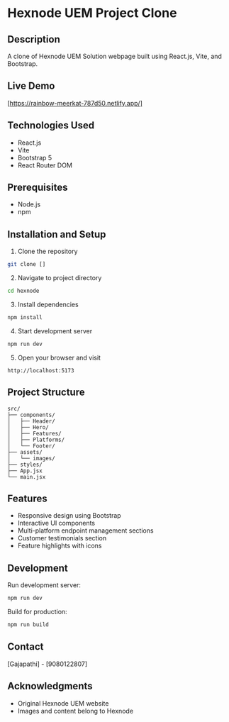 # Hexnode UEM Project Clone

## Description
A clone of Hexnode UEM Solution webpage built using React.js, Vite, and Bootstrap.

## Live Demo
[https://rainbow-meerkat-787d50.netlify.app/]

## Technologies Used
- React.js
- Vite
- Bootstrap 5
- React Router DOM

## Prerequisites
- Node.js
- npm

## Installation and Setup
1. Clone the repository
```bash
git clone []
```

2. Navigate to project directory
```bash
cd hexnode
```

3. Install dependencies
```bash
npm install
```

4. Start development server
```bash
npm run dev
```

5. Open your browser and visit
```
http://localhost:5173
```

## Project Structure
```
src/
├── components/
│   ├── Header/
│   ├── Hero/
│   ├── Features/
│   ├── Platforms/
│   └── Footer/
├── assets/
│   └── images/
├── styles/
├── App.jsx
└── main.jsx
```

## Features
- Responsive design using Bootstrap
- Interactive UI components
- Multi-platform endpoint management sections
- Customer testimonials section
- Feature highlights with icons

## Development
Run development server:
```bash
npm run dev
```

Build for production:
```bash
npm run build
```

## Contact
[Gajapathi] - [9080122807]

## Acknowledgments
- Original Hexnode UEM website
- Images and content belong to Hexnode
